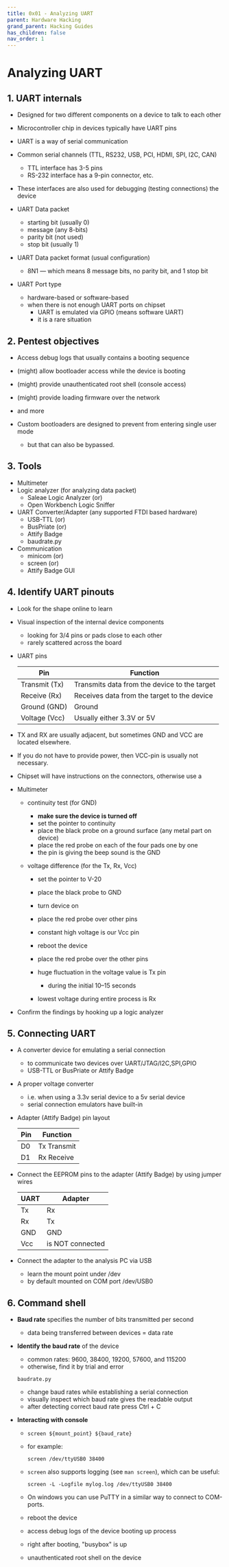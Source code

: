 ```yaml
---
title: 0x01 - Analyzing UART
parent: Hardware Hacking
grand_parent: Hacking Guides
has_children: false
nav_order: 1
---
```


# Analyzing UART

## 1. UART internals

* Designed for two different components on a device to talk to each other 
* Microcontroller chip in devices typically have UART pins
* UART is a way of serial communication 
* Common serial channels (TTL, RS232, USB, PCI, HDMI, SPI, I2C, CAN)
  * TTL interface has 3-5 pins
  * RS-232 interface has a 9-pin connector, etc.
* These interfaces are also used for debugging (testing connections) the device

* UART Data packet
  * starting bit (usually 0)
  * message (any 8-bits)
  * parity bit (not used)
  * stop bit (usually 1)

* UART Data packet format (usual configuration)
  * 8N1 — which means 8 message bits, no parity bit, and 1 stop bit 

* UART Port type 
  * hardware-based or software-based
  * when there is not enough UART ports on chipset
    * UART is emulated via GPIO (means software UART)
    * it is a rare situation
      
## 2. Pentest objectives
* Access debug logs that usually contains a booting sequence
* (might) allow bootloader access while the device is booting
* (might) provide unauthenticated root shell (console access)
* (might) provide loading firmware over the network
* and more

* Custom bootloaders are designed to prevent from entering single user mode
  * but that can also be bypassed.
    
## 3. Tools
* Multimeter
* Logic analyzer (for analyzing data packet)
  * Saleae Logic Analyzer (or)
  * Open Workbench Logic Sniffer
* UART Converter/Adapter (any supported FTDI based hardware)
  * USB-TTL (or)
  * BusPriate (or)
  * Attify Badge
  * baudrate.py
* Communication
  * minicom (or)
  * screen (or)
  * Attify Badge GUI
    
## 4. Identify UART pinouts
* Look for the shape online to learn
* Visual inspection of the internal device components
  * looking for 3/4 pins or pads close to each other
  * rarely scattered across the board
* UART pins

  Pin | Function
  -----|--------
  Transmit (Tx) | Transmits data from the device to the target
  Receive  (Rx) | Receives data from the target to the device
  Ground  (GND) | Ground
  Voltage (Vcc) | Usually either 3.3V or 5V

* TX and RX are usually adjacent, but sometimes GND and VCC are located elsewhere.
* If you do not have to provide power, then VCC-pin is usually not necessary.

* Chipset will have instructions on the connectors, otherwise use a
* Multimeter
  * continuity test (for GND)
    * **make sure the device is turned off**
    * set the pointer to continuity
    * place the black probe on a ground surface (any metal part on device)
    * place the red probe on each of the four pads one by one
    * the pin is giving the beep sound is the GND

  * voltage difference (for the Tx, Rx, Vcc)
    * set the pointer to V-20
    * place the black probe to GND
    * turn device on
    * place the red probe over other pins
    * constant high voltage is our Vcc pin

    * reboot the device
    * place the red probe over the other pins
    * huge fluctuation in the voltage value is Tx pin
      * during the initial 10–15 seconds 
    * lowest voltage during entire process is Rx

* Confirm the findings by hooking up a logic analyzer
  
## 5. Connecting UART
* A converter device for emulating a serial connection 
  * to communicate two devices over UART/JTAG/I2C,SPI,GPIO
  * USB-TTL or BusPriate or Attify Badge
* A proper voltage converter 
  * i.e. when using a 3.3v serial device to a 5v serial device
  * serial connection emulators have built-in

* Adapter (Attify Badge) pin layout
  
  Pin|Function
  ---|---
  D0 | Tx Transmit
  D1 | Rx Receive

* Connect the EEPROM pins to the adapter (Attify Badge) by using jumper wires

  UART | Adapter
  -----|--------
  Tx | Rx
  Rx | Tx
  GND | GND
  Vcc | is NOT connected

* Connect the adapter to the analysis PC via USB
  * learn the mount point under /dev
  * by default mounted on COM port /dev/USB0
  
## 6. Command shell
* **Baud rate** specifies the number of bits transmitted per second
  * data being transferred between devices = data rate

* **Identify the baud rate** of the device
  * common rates: 9600, 38400, 19200, 57600, and 115200
  * otherwise, find it by trial and error
  
  `baudrate.py`
    * change baud rates while establishing a serial connection
    * visually inspect which baud rate gives the readable output
    * after detecting correct baud rate press Ctrl + C

* **Interacting with console**
  * `screen ${mount_point} ${baud_rate}`
  * for example:
  
    `screen /dev/ttyUSB0 38400`

  * `screen` also supports logging (see `man screen`), which can be useful:

    `screen -L -Logfile mylog.log /dev/ttyUSB0 38400`
  
  * On windows you can use PuTTY in a similar way to connect to COM-ports.
  * reboot the device
  * access debug logs of the device booting up process
  * right after booting, "busybox" is up
  * unauthenticated root shell on the device

